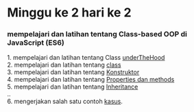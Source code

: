 <h1>Minggu ke 2 hari ke 2 </h1> 
<h3>mempelajari dan latihan tentang Class-based OOP di JavaScript (ES6)</h3>
1. mempelajari dan latihan tentang Class  <a href="https://github.com/ajisukmo44/praxis-academy/blob/master/novice/02-02/latihan/underTheHood.js">underTheHood</a> <br>
2. mempelajari dan latihan tentang  <a href="https://github.com/ajisukmo44/praxis-academy/blob/master/novice/02-02/latihan/class.js">class</a> <br>
3. mempelajari dan latihan tentang  <a href="https://github.com/ajisukmo44/praxis-academy/blob/master/novice/02-02/latihan/constructor.js">Konstruktor</a><br>
4. mempelajari dan latihan tentang  <a href="https://github.com/ajisukmo44/praxis-academy/blob/master/novice/02-02/latihan/methods.js">Properties dan methods</a><br>
5. mempelajari dan latihan tentang  <a href="https://github.com/ajisukmo44/praxis-academy/blob/master/novice/02-02/latihan/Inheritance.js">Inheritance</a><br>
..<br>
6. mengerjakan salah satu contoh <a href="https://github.com/ajisukmo44/praxis-academy/blob/master/novice/02-02/kasus/kasus.js">kasus</a>.
